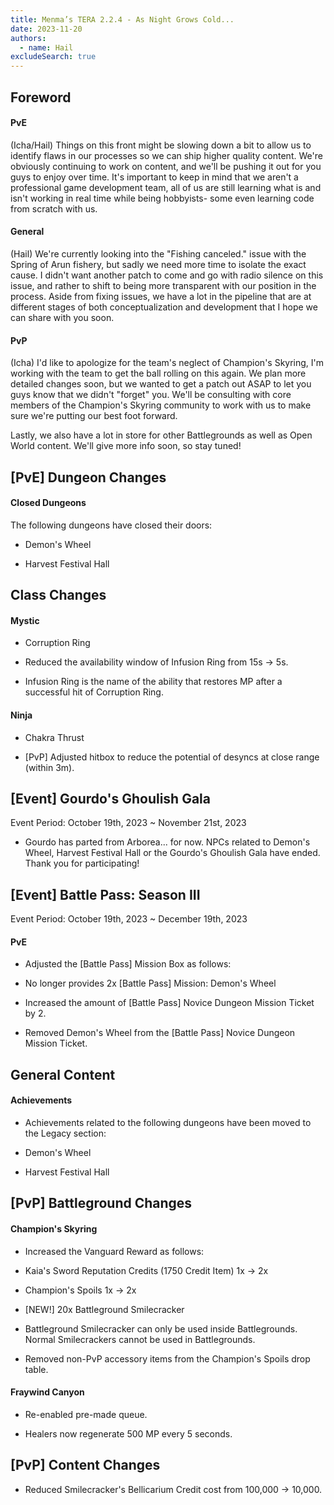 ```yaml
---
title: Menma’s TERA 2.2.4 - As Night Grows Cold...
date: 2023-11-20
authors:
  - name: Hail
excludeSearch: true
---
```


Foreword
--------

#### PvE

(Icha/Hail) Things on this front might be slowing down a bit to allow us to identify flaws in our processes so we can ship higher quality content. We're obviously continuing to work on content, and we'll be pushing it out for you guys to enjoy over time. It's important to keep in mind that we aren't a professional game development team, all of us are still learning what is and isn't working in real time while being hobbyists- some even learning code from scratch with us.

#### General

(Hail) We're currently looking into the "Fishing canceled." issue with the Spring of Arun fishery, but sadly we need more time to isolate the exact cause. I didn't want another patch to come and go with radio silence on this issue, and rather to shift to being more transparent with our position in the process. Aside from fixing issues, we have a lot in the pipeline that are at different stages of both conceptualization and development that I hope we can share with you soon.

#### PvP

(Icha) I'd like to apologize for the team's neglect of Champion's Skyring, I'm working with the team to get the ball rolling on this again. We plan more detailed changes soon, but we wanted to get a patch out ASAP to let you guys know that we didn't "forget" you. We'll be consulting with core members of the Champion's Skyring community to work with us to make sure we're putting our best foot forward.

Lastly, we also have a lot in store for other Battlegrounds as well as Open World content. We'll give more info soon, so stay tuned!

[PvE] Dungeon Changes
---------------------

#### Closed Dungeons

The following dungeons have closed their doors:

-   Demon's Wheel

-   Harvest Festival Hall

Class Changes
-------------

#### Mystic

-   Corruption Ring

-   Reduced the availability window of Infusion Ring from 15s → 5s.

-   Infusion Ring is the name of the ability that restores MP after a successful hit of Corruption Ring.

#### Ninja

-   Chakra Thrust

-   [PvP] Adjusted hitbox to reduce the potential of desyncs at close range (within 3m).

[Event] Gourdo's Ghoulish Gala
------------------------------

Event Period: October 19th, 2023 ~ November 21st, 2023

-   Gourdo has parted from Arborea... for now. NPCs related to Demon's Wheel, Harvest Festival Hall or the Gourdo's Ghoulish Gala have ended. Thank you for participating!

[Event] Battle Pass: Season III
-------------------------------

Event Period: October 19th, 2023 ~ December 19th, 2023

#### PvE

-   Adjusted the [Battle Pass] Mission Box as follows:

-   No longer provides 2x [Battle Pass] Mission: Demon's Wheel

-   Increased the amount of [Battle Pass] Novice Dungeon Mission Ticket by 2.

-   Removed Demon's Wheel from the [Battle Pass] Novice Dungeon Mission Ticket.

General Content
---------------

#### Achievements

-   Achievements related to the following dungeons have been moved to the Legacy section:

-   Demon's Wheel

-   Harvest Festival Hall

[PvP] Battleground Changes
--------------------------

#### Champion's Skyring

-   Increased the Vanguard Reward as follows:

-   Kaia's Sword Reputation Credits (1750 Credit Item) 1x → 2x

-   Champion's Spoils 1x → 2x

-   [NEW!] 20x Battleground Smilecracker

-   Battleground Smilecracker can only be used inside Battlegrounds. Normal Smilecrackers cannot be used in Battlegrounds.

-   Removed non-PvP accessory items from the Champion's Spoils drop table.

#### Fraywind Canyon

-   Re-enabled pre-made queue.

-   Healers now regenerate 500 MP every 5 seconds.

[PvP] Content Changes
---------------------

-   Reduced Smilecracker's Bellicarium Credit cost from 100,000 → 10,000.
